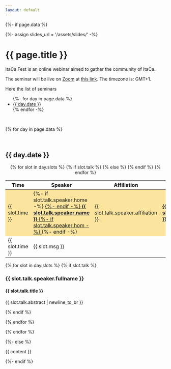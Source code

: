 ```yaml
---
layout: default 
---
```


{%- if page.data %} 

{%- assign slides_url = '/assets/slides/' -%} 

<h1> {{ page.title }} </h1> 

<p> ItaCa Fest is an online webinar aimed to gather the community of ItaCa.</p> 

<p> The seminar will be live on <a href="https://zoom.us" target="_blank">Zoom</a> at
<a href="{{ page.zoom  | escape_url }}">this link</a>. The timezone is: GMT+1.
</p> 

<p> Here the list of seminars 
  <ul>
  {%- for day in page.data %}
    <li> <a href="#{{ day.id }}"> {{ day.date }} </a> </li> 
  {% endfor -%}
  </ul>
</p>

<br> 

{% for day in page.data %} 

<br> 

<div id="{{ day.id }}"></div> 
<h2> {{ day.date }} </h2> 

<a name="fest4"></a>
<center>
<table>
  <thead>
    <tr>
      <th>Time</th>
      <th>Speaker</th>
      <th>Affiliation</th>
      <th>Talk</th>
      <th>Material</th>
    </tr>
  </thead>
  <tbody>
{% for slot in day.slots %}
  {% if slot.talk %} 
    <tr style="background-color:#fbe49d	">
      <td>{{ slot.time }}</td>
      <td>
        {%- if slot.talk.speaker.home -%} <a href="{{ slot.talk.speaker.home | escape_url }}" target="_blank"> {%- endif -%}
          <strong> {{ slot.talk.speaker.name }} </strong>
        {%- if slot.talk.speaker.hom -%} </a> {%- endif -%}
      </td>
      <td> {{ slot.talk.speaker.affiliation }} </td>
      <td> <a href="#{{ slot.talk.id }}"> <b>{{ slot.talk.title }} </b> </a> </td>
      <td>
        {%- if slot.talk.slides -%} <a href="{{ slot.talk.slides | prepend: slides_url | relative_url  }}">▤</a> {%- endif -%} 
        {%- if slot.talk.youtube -%} <a href="{{ slot.talk.youtube | escape_url }}" target="_blank">▶</a> {%- endif -%} 
      </td>
    </tr>
  {% else %} 
    <tr>
      <td>{{ slot.time }}</td>
      <td colspan="4">{{ slot.msg }}</td>
    </tr>
  {% endif %}
{% endfor %} 
  </tbody>
</table>
</center>

{% for slot in day.slots %} 
  {% if slot.talk %} 
<div id="{{ slot.talk.id }}"></div>
<h3> {{ slot.talk.speaker.fullname }} </h3> 
<h4> {{ slot.talk.title }} </h4> 

<p> {{ slot.talk.abstract | newline_to_br }} </p> 
{% endif %} 

{% endfor %} 

{% endfor %} 

{%- else %}

{{ content }}

{%- endif %} 




